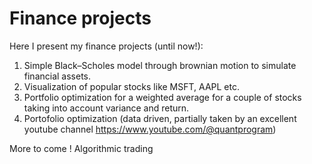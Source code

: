 # Finance projects

Here I present my finance projects (until now!):
1) Simple Black–Scholes model through brownian motion to simulate financial assets.
2) Visualization of popular stocks like MSFT, AAPL etc.
3) Portfolio optimization for a weighted average for a couple of stocks taking into account variance and return.
4) Portofolio optimization (data driven, partially taken by an excellent youtube channel https://www.youtube.com/@quantprogram)


More to come !
Algorithmic trading
